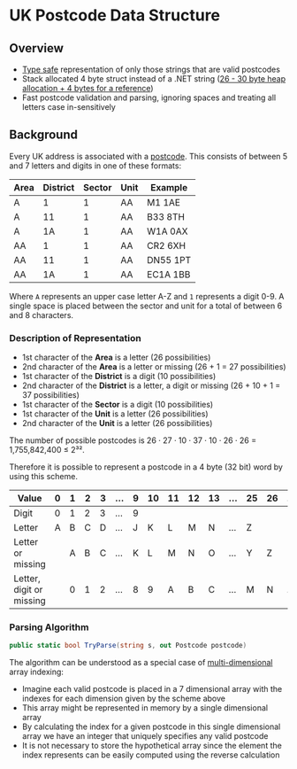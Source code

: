# UK Postcode Data Structure

## Overview
* [Type safe](https://en.wikipedia.org/wiki/Type_safety) representation of only those strings that are valid postcodes
* Stack allocated 4 byte struct instead of a .NET string ([26 - 30 byte heap allocation + 4 bytes for a reference](http://www.abstractpath.com/2012/size-of-a-csharp-string/))
* Fast postcode validation and parsing, ignoring spaces and treating all letters case in-sensitively

## Background
Every UK address is associated with a [postcode](https://en.wikipedia.org/wiki/Postcodes_in_the_United_Kingdom). This consists of between 5 and 7 letters and digits in one of these formats:

| Area | District | Sector | Unit | Example  |
|------|----------|--------|------|----------|
| A    | 1        | 1      |  AA  | M1 1AE   |
| A    | 11       | 1      |  AA  | B33 8TH  |
| A    | 1A       | 1      |  AA  | W1A 0AX  |
| AA   | 1        | 1      |  AA  | CR2 6XH  |
| AA   | 11       | 1      |  AA  | DN55 1PT |
| AA   | 1A       | 1      |  AA  | EC1A 1BB |

Where `A` represents an upper case letter A-Z and `1` represents a digit 0-9. A single space is placed between the sector and unit for a total of between 6 and 8 characters.

### Description of Representation
* 1st character of the **Area** is a letter (26 possibilities)
* 2nd character of the **Area** is a letter or missing (26 + 1 = 27 possibilities)
* 1st character of the **District** is a digit (10 possibilities)
* 2nd character of the **District** is a letter, a digit or missing (26 + 10 + 1 = 37 possibilities)
* 1st character of the **Sector** is a digit (10 possibilities)
* 1st character of the **Unit** is a letter (26 possibilities)
* 2nd character of the **Unit** is a letter (26 possibilities)

The number of possible postcodes is
26 · 27 · 10 · 37 · 10 · 26 · 26 = 1,755,842,400 ≤ 2³².

Therefore it is possible to represent a postcode in a 4 byte (32 bit) word by using this scheme.

| Value                    | 0 | 1 | 2 | 3 | … | 9 | 10 | 11 | 12 | 13 | …  | 25 | 26 | … | 36 | 
|--------------------------|---|---|---|---|---|---|--- |----|----|----|----|----|----|---|----|
| Digit                    | 0 | 1 | 2 | 3 | … | 9 |
| Letter                   | A | B | C | D | … | J | K  | L  | M  | N  | …  | Z  |
| Letter or missing        |   | A | B | C | … | K | L  | M  | N  | O  | …  | Y  |  Z |
| Letter, digit or missing |   | 0 | 1 | 2 | … | 8 | 9  | A  | B  | C  | …  | M  |  N | … |  Z |

### Parsing Algorithm
``` C#
public static bool TryParse(string s, out Postcode postcode)
```
The algorithm can be understood as a special case of [multi-dimensional](https://en.wikipedia.org/wiki/Array_data_structure#Multidimensional_arrays) array indexing:
* Imagine each valid postcode is placed in a 7 dimensional array with the indexes for each dimension given by the scheme above
* This array might be represented in memory by a single dimensional array
* By calculating the index for a given postcode in this single dimensional array we have an integer that uniquely specifies any valid postcode
* It is not necessary to store the hypothetical array since the element the index represents can be easily computed using the reverse calculation
